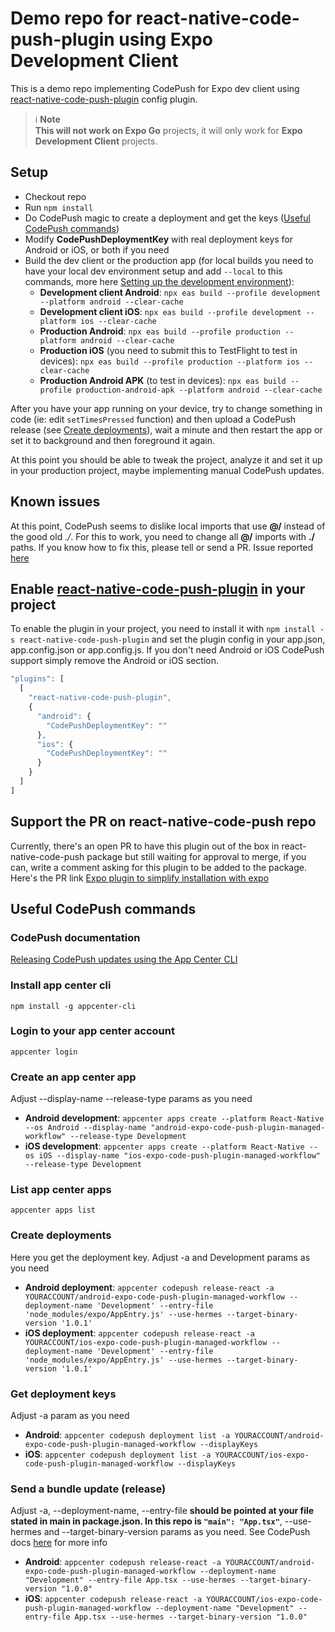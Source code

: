 # Demo repo for react-native-code-push-plugin using Expo Development Client
This is a demo repo implementing CodePush for Expo dev client using [react-native-code-push-plugin](https://github.com/GSTJ/react-native-code-push-plugin) config plugin.

> :information_source: **Note** <br>
**This will not work on Expo Go** projects, it will only work for **Expo Development Client** projects.

## Setup
* Checkout repo
* Run `npm install`
* Do CodePush magic to create a deployment and get the keys ([Useful CodePush commands](#useful-codepush-commands))
* Modify **CodePushDeploymentKey** with real deployment keys for Android or iOS, or both if you need
* Build the dev client or the production app (for local builds you need to have your local dev environment setup and add `--local` to this commands, more here [Setting up the development environment](https://reactnative.dev/docs/environment-setup)):
  * **Development client Android**: `npx eas build --profile development --platform android --clear-cache`
  * **Development client iOS**: `npx eas build --profile development --platform ios --clear-cache`
  * **Production Android**: `npx eas build --profile production --platform android --clear-cache`
  * **Production iOS** (you need to submit this to TestFlight to test in devices): `npx eas build --profile production --platform ios --clear-cache`
  * **Production Android APK** (to test in devices): `npx eas build --profile production-android-apk --platform android --clear-cache`

After you have your app running on your device, try to change something in code (ie: edit `setTimesPressed` function) and then upload a CodePush release (see [Create deployments](#create-deployments)), wait a minute and then restart the app or set it to background and then foreground it again.

At this point you should be able to tweak the project, analyze it and set it up in your production project, maybe implementing manual CodePush updates.

## Known issues
At this point, CodePush seems to dislike local imports that use **@/** instead of the good old *./*. For this to work, you need to change all **@/** imports with **./** paths. If you know how to fix this, please tell or send a PR. Issue reported [here](https://github.com/microsoft/appcenter-cli/issues/2417)

## Enable [react-native-code-push-plugin](https://github.com/GSTJ/react-native-code-push-plugin#add-the-package-to-your-npm-dependencies) in your project
To enable the plugin in your project, you need to install it with `npm install -s react-native-code-push-plugin` and set the plugin config in your app.json, app.config.json or app.config.js. If you don't need Android or iOS CodePush support simply remove the Android or iOS section.

```javascript
"plugins": [
  [
    "react-native-code-push-plugin",
    {
      "android": {
        "CodePushDeploymentKey": ""
      },
      "ios": {
        "CodePushDeploymentKey": ""
      }
    }
  ]
]
```

## Support the PR on react-native-code-push repo
Currently, there's an open PR to have this plugin out of the box in react-native-code-push package but still waiting for approval to merge, if you can, write a comment asking for this plugin to be added to the package. Here's the PR link [Expo plugin to simplify installation with expo](https://github.com/microsoft/react-native-code-push/pull/2415)

## Useful CodePush commands

### CodePush documentation
[Releasing CodePush updates using the App Center CLI](https://learn.microsoft.com/en-us/appcenter/distribution/codepush/cli)

### Install app center cli
`npm install -g appcenter-cli`

### Login to your app center account
`appcenter login`

### Create an app center app
Adjust --display-name --release-type params as you need

* **Android development**: `appcenter apps create --platform React-Native --os Android --display-name "android-expo-code-push-plugin-managed-workflow" --release-type Development`
* **iOS development**: `appcenter apps create --platform React-Native --os iOS --display-name "ios-expo-code-push-plugin-managed-workflow" --release-type Development`

### List app center apps
`appcenter apps list`

### Create deployments
Here you get the deployment key. Adjust -a and Development params as you need

* **Android deployment**: `appcenter codepush release-react -a YOURACCOUNT/android-expo-code-push-plugin-managed-workflow --deployment-name 'Development' --entry-file 'node_modules/expo/AppEntry.js' --use-hermes --target-binary-version '1.0.1'`
* **iOS deployment**: `appcenter codepush release-react -a YOURACCOUNT/ios-expo-code-push-plugin-managed-workflow --deployment-name 'Development' --entry-file 'node_modules/expo/AppEntry.js' --use-hermes --target-binary-version '1.0.1'`

### Get deployment keys
Adjust -a param as you need

* **Android**: `appcenter codepush deployment list -a YOURACCOUNT/android-expo-code-push-plugin-managed-workflow --displayKeys`
* **iOS**: `appcenter codepush deployment list -a YOURACCOUNT/ios-expo-code-push-plugin-managed-workflow --displayKeys`

### Send a bundle update (release)
Adjust -a, --deployment-name, --entry-file **should be pointed at your file stated in main in package.json. In this repo is `"main": "App.tsx"`**, --use-hermes and --target-binary-version params as you need. See CodePush docs [here](https://learn.microsoft.com/en-us/appcenter/distribution/codepush/cli) for more info

* **Android**: `appcenter codepush release-react -a YOURACCOUNT/android-expo-code-push-plugin-managed-workflow --deployment-name "Development" --entry-file App.tsx --use-hermes --target-binary-version "1.0.0"`
* **iOS**: `appcenter codepush release-react -a YOURACCOUNT/ios-expo-code-push-plugin-managed-workflow --deployment-name "Development" --entry-file App.tsx --use-hermes --target-binary-version "1.0.0"`

